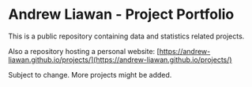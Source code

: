 # Andrew Liawan - Project Portfolio

This is a public repository containing data and statistics related projects.

Also a repository hosting a personal website: [https://andrew-liawan.github.io/projects/](https://andrew-liawan.github.io/projects/)

Subject to change. More projects might be added.
